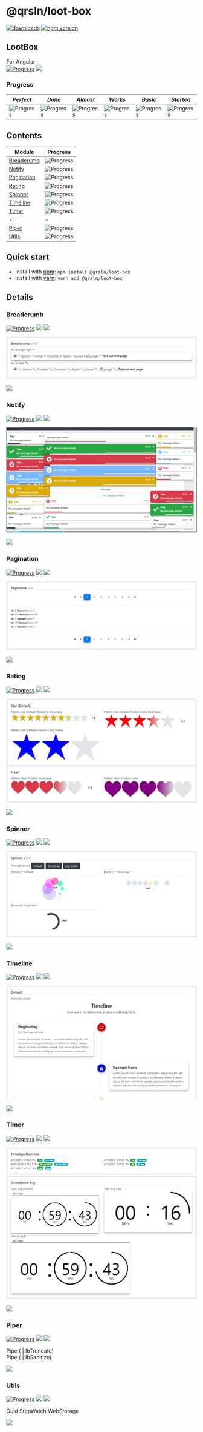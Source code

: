 # @qrsln/loot-box

[![downloads](https://img.shields.io/npm/dm/@qrsln/loot-box.svg)](https://npmcharts.com/compare/@qrsln/loot-box?minimal=true)
[![npm version](https://badge.fury.io/js/%40qrsln%2Floot-box.svg)](https://badge.fury.io/js/%40qrsln%2Floot-box)

## LootBox

For Angular  
[![Progress](https://img.shields.io/badge/Demo‌‌‌‌‌‌‌-blue)](https://krsln.github.io/NgLootBox/LootBox)
[![](https://img.shields.io/badge/Main-readme‌‌‌‌‌‌‌-white)](../readme.md)

### Progress

*Perfect* | *Done* | *Almost* | *Works* | *Basic* | *Started*
  --- | --- | --- | --- | --- | ---  
![Progress](https://img.shields.io/badge/✔✔✔✔✔‌‌‌‌‌‌‌-blue) | ![Progress](https://img.shields.io/badge/✔✔✔✔☐‌‌‌‌‌‌‌-blue) | ![Progress](https://img.shields.io/badge/✔✔✔☐☐‌‌‌‌‌‌‌-blue) | ![Progress](https://img.shields.io/badge/✔✔☐☐☐‌‌‌‌‌‌‌-blue) | ![Progress](https://img.shields.io/badge/✔☐☐☐☐‌‌‌‌‌‌‌-blue) | ![Progress](https://img.shields.io/badge/☐☐☐☐☐‌‌‌‌‌‌‌-blue)

## Contents

Module | Progress
   --- | ---
[Breadcrumb](#breadcrumb) | ![Progress](https://img.shields.io/badge/✔✔✔☐☐‌‌‌‌‌‌‌-blue)
[Notify](#notify) | ![Progress](https://img.shields.io/badge/✔✔✔✔☐‌‌‌‌‌‌‌-blue)
[Pagination](#pagination) | ![Progress](https://img.shields.io/badge/✔✔☐☐☐‌‌‌‌‌‌‌-blue)
[Rating](#rating) | ![Progress](https://img.shields.io/badge/✔✔✔✔☐‌‌‌‌‌‌‌-blue)
[Spinner](#spinner) | ![Progress](https://img.shields.io/badge/✔✔✔☐☐‌‌‌‌‌‌‌-blue)
[Timeline](#timeline) | ![Progress](https://img.shields.io/badge/✔✔✔✔☐‌‌‌‌‌‌‌-blue)
[Timer](#timer) | ![Progress](https://img.shields.io/badge/✔✔✔✔☐‌‌‌‌‌‌‌-blue)
- | -
[Piper](#piper) | ![Progress](https://img.shields.io/badge/☐☐☐☐☐‌‌‌‌‌‌‌-blue)
[Utils](#utils) | ![Progress](https://img.shields.io/badge/☐☐☐☐☐‌‌‌‌‌‌‌-blue)

## Quick start

- Install with [npm](https://www.npmjs.com/): `npm install @qrsln/loot-box`
- Install with [yarn](https://yarnpkg.com/): `yarn add @qrsln/loot-box`

## Details

### Breadcrumb

[![Progress](https://img.shields.io/badge/Demo-✔✔✔☐☐‌‌‌‌‌‌‌-blue)](https://krsln.github.io/NgLootBox/LootBox/Breadcrumb)
[![](https://img.shields.io/badge/readme‌‌‌‌‌‌‌-white)](Libs/Breadcrumb/Docs/readme.md)
[![](https://img.shields.io/badge/usage‌‌‌‌‌‌‌-orange)](Libs/Breadcrumb/Docs/usage.md)

![](Libs/Breadcrumb/Docs/Screenshots/Breadcrumb.png "Breadcrumb")

*[![](https://img.shields.io/badge/Top_⬆-blue)](#lootbox)*

### Notify

[![Progress](https://img.shields.io/badge/Demo-✔✔✔✔☐‌‌‌‌‌‌‌-blue)](https://krsln.github.io/NgLootBox/LootBox/Notify)
[![](https://img.shields.io/badge/readme‌‌‌‌‌‌‌-white)](Libs/Notify/Docs/readme.md)
[![](https://img.shields.io/badge/usage‌‌‌‌‌‌‌-orange)](Libs/Notify/Docs/usage.md)

![](Libs/Notify/Docs/Screenshots/Notify.png "Notify")

*[![](https://img.shields.io/badge/Top_⬆-blue)](#lootbox)*

### Pagination

[![Progress](https://img.shields.io/badge/Demo-✔✔☐☐☐‌‌‌‌‌‌‌-blue)](https://krsln.github.io/NgLootBox/LootBox/Pagination)
[![](https://img.shields.io/badge/readme‌‌‌‌‌‌‌-white)](Libs/Pagination/Docs/readme.md)
[![](https://img.shields.io/badge/usage‌‌‌‌‌‌‌-orange)](Libs/Pagination/Docs/usage.md)

![](Libs/Pagination/Docs/Screenshots/Pagination.png "Pagination")

*[![](https://img.shields.io/badge/Top_⬆-blue)](#lootbox)*

### Rating

[![Progress](https://img.shields.io/badge/Demo-✔✔✔✔☐‌‌‌‌‌‌‌-blue)](https://krsln.github.io/NgLootBox/LootBox/Rating)
[![](https://img.shields.io/badge/readme‌‌‌‌‌‌‌-white)](Libs/Rating/Docs/readme.md)
[![](https://img.shields.io/badge/usage‌‌‌‌‌‌‌-orange)](Libs/Rating/Docs/usage.md)

![](Libs/Rating/Docs/Screenshots/Rating-Default&Heart.png "Default & Heart")

*[![](https://img.shields.io/badge/Top_⬆-blue)](#lootbox)*

### Spinner

[![Progress](https://img.shields.io/badge/Demo-✔✔✔☐☐‌‌‌‌‌‌‌-blue)](https://krsln.github.io/NgLootBox/LootBox/Spinner)
[![](https://img.shields.io/badge/readme‌‌‌‌‌‌‌-white)](Libs/Spinner/Docs/readme.md)
[![](https://img.shields.io/badge/usage‌‌‌‌‌‌‌-orange)](Libs/Spinner/Docs/usage.md)

![](Libs/Spinner/Docs/Screenshots/Spinner.png "Spinner")

*[![](https://img.shields.io/badge/Top_⬆-blue)](#lootbox)*

### Timeline

[![Progress](https://img.shields.io/badge/Demo-✔✔✔✔☐‌‌‌‌‌‌‌-blue)](https://krsln.github.io/NgLootBox/LootBox/Timeline)
[![](https://img.shields.io/badge/readme‌‌‌‌‌‌‌-white)](Libs/Timeline/Docs/readme.md)
[![](https://img.shields.io/badge/usage‌‌‌‌‌‌‌-orange)](Libs/Timeline/Docs/usage.md)

![](Libs/Timeline/Docs/Screenshots/Timeline-Default.png "Default")

*[![](https://img.shields.io/badge/Top_⬆-blue)](#lootbox)*

### Timer

[![Progress](https://img.shields.io/badge/Demo-✔✔✔✔☐‌‌‌‌‌‌‌-blue)](https://krsln.github.io/NgLootBox/LootBox/Timer)
[![](https://img.shields.io/badge/readme‌‌‌‌‌‌‌-white)](Libs/Timer/Docs/readme.md)
[![](https://img.shields.io/badge/usage‌‌‌‌‌‌‌-orange)](Libs/Timer/Docs/usage.md)

![](Libs/Timer/Docs/Screenshots/TimeAgo.png "TimeAgo")  
![](Libs/Timer/Docs/Screenshots/Countdown-Svg.png "Countdown svg")

*[![](https://img.shields.io/badge/Top_⬆-blue)](#lootbox)*

### Piper
[![Progress](https://img.shields.io/badge/Demo-☐☐☐☐☐‌‌‌‌‌‌‌-blue)](https://krsln.github.io/NgLootBox/LootBox/Piper)
[![](https://img.shields.io/badge/readme‌‌‌‌‌‌‌-white)](Piper/Docs/readme.md)
[![](https://img.shields.io/badge/usage‌‌‌‌‌‌‌-orange)](Piper/Docs/usage.md)

Pipe ( | lbTruncate)  
Pipe ( | lbSanitize)

*[![](https://img.shields.io/badge/Top_⬆-blue)](#lootbox)*

### Utils

[![Progress](https://img.shields.io/badge/Demo-☐☐☐☐☐‌‌‌‌‌‌‌-blue)](https://krsln.github.io/NgLootBox/LootBox/Utils)
[![](https://img.shields.io/badge/readme‌‌‌‌‌‌‌-white)](Utils/Docs/readme.md)
[![](https://img.shields.io/badge/usage‌‌‌‌‌‌‌-orange)](Utils/Docs/usage.md)

Guid StopWatch WebStorage

*[![](https://img.shields.io/badge/Top_⬆-blue)](#lootbox)*
